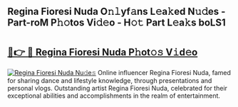 ## Regina Fioresi Nuda O𝚗𝚕yf𝚊ns L𝚎a𝚔ed N𝚞𝚍es - Part-roM P𝚑𝚘tos Vi𝚍𝚎o - H𝚘𝚝 Part L𝚎a𝚔s boLS1

# <h2><a href="http://kfcmp0r.oniu.top/?m=Regina+Fioresi+Nuda">🔗👉 🔴 Regina Fioresi Nuda P𝚑ot𝚘𝚜 V𝚒d𝚎o</a></h2>

[![Regina Fioresi Nuda Nu𝚍e𝚜](https://i.imgur.com/0qMVB7G.gif)](http://kfcmp0r.oniu.top/?m=Regina+Fioresi+Nuda)
Online influencer Regina Fioresi Nuda, famed for sharing dance and lifestyle knowledge, through presentations and personal vlogs. Outstanding artist Regina Fioresi Nuda, celebrated for their exceptional abilities and accomplishments in the realm of entertainment.  
